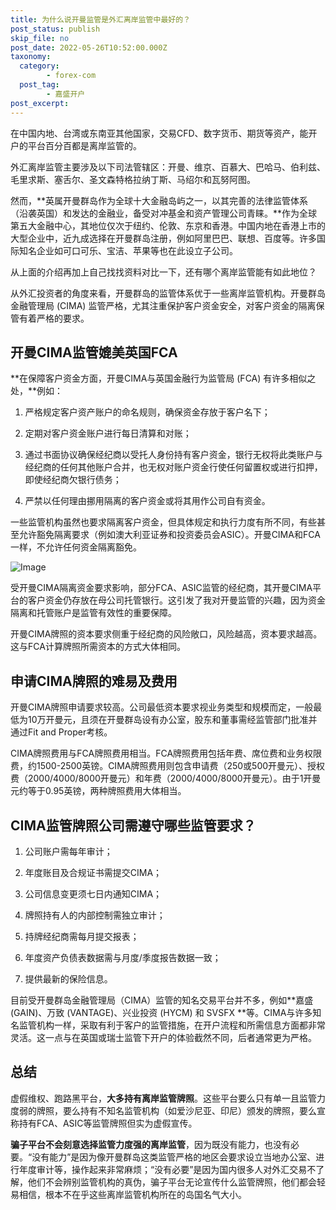 ```yaml
---
title: 为什么说开曼监管是外汇离岸监管中最好的？
post_status: publish
skip_file: no
post_date: 2022-05-26T10:52:00.000Z
taxonomy:
  category:
        - forex-com
  post_tag:
        - 嘉盛开户
post_excerpt: 
---
```

在中国内地、台湾或东南亚其他国家，交易CFD、数字货币、期货等资产，能开户的平台百分百都是离岸监管的。

外汇离岸监管主要涉及以下司法管辖区：开曼、维京、百慕大、巴哈马、伯利兹、毛里求斯、塞舌尔、圣文森特格拉纳丁斯、马绍尔和瓦努阿图。

然而，**英属开曼群岛作为全球十大金融岛屿之一，以其完善的法律监管体系（沿袭英国）和发达的金融业，备受对冲基金和资产管理公司青睐。**作为全球第五大金融中心，其地位仅次于纽约、伦敦、东京和香港。中国内地在香港上市的大型企业中，近九成选择在开曼群岛注册，例如阿里巴巴、联想、百度等。许多国际知名企业如可口可乐、宝洁、苹果等也在此设立子公司。

从上面的介绍再加上自己找找资料对比一下，还有哪个离岸监管能有如此地位？

从外汇投资者的角度来看，开曼群岛的监管体系优于一些离岸监管机构。开曼群岛金融管理局 (CIMA) 监管严格，尤其注重保护客户资金安全，对客户资金的隔离保管有着严格的要求。

## 开曼CIMA监管媲美英国FCA

**在保障客户资金方面，开曼CIMA与英国金融行为监管局 (FCA) 有许多相似之处，**例如：

1. 严格规定客户资产账户的命名规则，确保资金存放于客户名下；

1. 定期对客户资金账户进行每日清算和对账；

1. 通过书面协议确保经纪商以受托人身份持有客户资金，银行无权将此类账户与经纪商的任何其他账户合并，也无权对账户资金行使任何留置权或进行扣押，即使经纪商欠银行债务；

1. 严禁以任何理由挪用隔离的客户资金或将其用作公司自有资金。

一些监管机构虽然也要求隔离客户资金，但具体规定和执行力度有所不同，有些甚至允许豁免隔离要求（例如澳大利亚证券和投资委员会ASIC）。开曼CIMA和FCA一样，不允许任何资金隔离豁免。

![Image](https://prod-files-secure.s3.us-west-2.amazonaws.com/39ed1227-6d7d-4570-be36-9ccd4a2c4241/bd849744-3fcb-4a37-8312-357962c8f065/image.png?X-Amz-Algorithm=AWS4-HMAC-SHA256&X-Amz-Content-Sha256=UNSIGNED-PAYLOAD&X-Amz-Credential=ASIAZI2LB466TFH5JNKF%2F20250317%2Fus-west-2%2Fs3%2Faws4_request&X-Amz-Date=20250317T161346Z&X-Amz-Expires=3600&X-Amz-Security-Token=IQoJb3JpZ2luX2VjEPD%2F%2F%2F%2F%2F%2F%2F%2F%2F%2FwEaCXVzLXdlc3QtMiJGMEQCIBKrYVds5wx%2FJwL2vtCTrwAwgYQQLST0dBgEyfA4bkRCAiBuz8Wgi9HIdox06mkKfczz472wgvx4kDoKCQdV5o6Gpir%2FAwhJEAAaDDYzNzQyMzE4MzgwNSIMP%2Bf8tms0snlGjzmvKtwDl1NRSYlYaiLtLJLqNCYW2usJRDhdZLyBaelUCdAeg18%2BvMwzposBbZ%2F%2BISlRn%2FXxkQmT5FTY9Kx9C2KfPyfjDqQSoXi8UYdrAa6%2Bhjsh%2BVJFveQvgXWmagmn9IB%2FetfHvAPIfrHaA6fUF%2BY2KnISdnkxzo5hvFqCN83zNt92i21bwALxsOtfScUr5HJwIz4s3JT1hhAUYAHOtc8Zc9zZuOkUOJ2xN1VS2g%2BJDW2rLHbQs1uSSZJXzVMYAif5JTWw7gUorjgbYlCwDdXvRjjlckjcj4O1YlEdOopmuMbRncXKD61%2BH1WHz5clYRTMe1Cpl%2BVPBkR%2BCuian%2FmnQMkQawa98k4%2FTacYk9YlmTgrc28sbnX2OxaL4OrNUfstz%2BFzMZV%2BOr9%2BFZPxqa%2B6%2FPYcM7tPV%2FljymWPn5HsZVnKO4Fj%2Fw4SSfozjTbW07Lw%2Fd8xgEE%2BLOivqkPZ1Rn52sLHGnizh4zmF0OAnAezKySJGGeZoZnBp%2F2Gr2FsSABLfI9aFQhNx3W6Te%2ByB3AmABRmJzqnSL2SZ5KWYzDLzCOQZPQ%2BCpAsg3xQo%2BQFzosOo%2BnPgUw571EYqd%2Bb4SnDRmxSYVLalqGudszafljLTf0d52eWJbjlqDGZXk3YmjcwpYfhvgY6pgHj9mcoG%2B1mX9XdTfOKiiAk9Vak8qliOhT%2FxN6V9efbULz%2F1c1ckLTK4w7iO12CtqZQ8DEtuRjyXBHNficu2fmK9YhEwU%2B2omeADhsulTGdlgkOpDBrSk%2BVYUyD7uDM9AHkE1NABCmcR%2FsxKhRsFav%2Fix591P6YvjnB71miquJJrxmLx9vSENfuhSe3OJzZzYMn1fbtL5cuYvDYiquZ2jER6dbFXsUS&X-Amz-Signature=b48927663923cc7eb625e9ca23a45c91eb4bf69c7a9616633753a4bace9360e5&X-Amz-SignedHeaders=host&x-id=GetObject)

受开曼CIMA隔离资金要求影响，部分FCA、ASIC监管的经纪商，其开曼CIMA平台的客户资金仍存放在母公司托管银行。这引发了我对开曼监管的兴趣，因为资金隔离和托管账户是监管有效性的重要保障。

开曼CIMA牌照的资本要求侧重于经纪商的风险敞口，风险越高，资本要求越高。这与FCA计算牌照所需资本的方式大体相同。

## **申请CIMA牌照的难易及费用**

开曼CIMA牌照申请要求较高。公司最低资本要求视业务类型和规模而定，一般最低为10万开曼元，且须在开曼群岛设有办公室，股东和董事需经监管部门批准并通过Fit and Proper考核。

CIMA牌照费用与FCA牌照费用相当。FCA牌照费用包括年费、席位费和业务权限费，约1500-2500英镑。CIMA牌照费用则包含申请费（250或500开曼元）、授权费（2000/4000/8000开曼元）和年费（2000/4000/8000开曼元）。由于1开曼元约等于0.95英镑，两种牌照费用大体相当。

## CIMA监管牌照公司需遵守哪些监管要求？

1. 公司账户需每年审计；

1. 年度账目及合规证书需提交CIMA；

1. 公司信息变更须七日内通知CIMA；

1. 牌照持有人的内部控制需独立审计；

1. 持牌经纪商需每月提交报表；

1. 年度资产负债表数据需与月度/季度报告数据一致；

1. 提供最新的保险信息。

目前受开曼群岛金融管理局（CIMA）监管的知名交易平台并不多，例如**嘉盛 (GAIN)、万致 (VANTAGE)、兴业投资 (HYCM) 和 SVSFX **等。CIMA与许多知名监管机构一样，采取有利于客户的监管措施，在开户流程和所需信息方面都非常灵活。这一点与在英国或瑞士监管下开户的体验截然不同，后者通常更为严格。

## 总结

虚假维权、跑路黑平台，**大多持有离岸监管牌照**。这些平台要么只有单一且监管力度弱的牌照，要么持有不知名监管机构（如爱沙尼亚、印尼）颁发的牌照，要么宣称持有FCA、ASIC等监管牌照但实为虚假宣传。

**骗子平台不会刻意选择监管力度强的离岸监管**，因为既没有能力，也没有必要。“没有能力”是因为像开曼群岛这类监管严格的地区会要求设立当地办公室、进行年度审计等，操作起来非常麻烦；“没有必要”是因为国内很多人对外汇交易不了解，他们不会辨别监管机构的真伪，骗子平台无论宣传什么监管牌照，他们都会轻易相信，根本不在乎这些离岸监管机构所在的岛国名气大小。